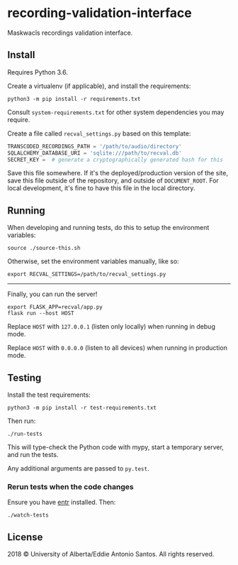 # recording-validation-interface

Maskwacîs recordings validation interface.


Install
-------

Requires Python 3.6.

Create a virtualenv (if applicable), and install the requirements:

    python3 -m pip install -r requirements.txt

Consult `system-requirements.txt` for other system dependencies you may require.

Create a file called `recval_settings.py` based on this template:

```python
TRANSCODED_RECORDINGS_PATH = '/path/to/audio/directory'
SQLALCHEMY_DATABASE_URI = 'sqlite:///path/to/recval.db'
SECRET_KEY =  # generate a cryptographically generated hash for this
```

Save this file somewhere. If it's the deployed/production version of the
site, save this file outside of the repository, and outside of
`DOCUMENT_ROOT`. For local development, it's fine to have this file in
the local directory.


Running
-------

When developing and running tests, do this to setup the environment
variables:

    source ./source-this.sh

Otherwise, set the environment variables manually, like so:

    export RECVAL_SETTINGS=/path/to/recval_settings.py

---

Finally, you can run the server!

    export FLASK_APP=recval/app.py
    flask run --host HOST

Replace `HOST` with `127.0.0.1` (listen only locally) when running in debug mode.

Replace `HOST` with `0.0.0.0` (listen to all devices) when running in
production mode.


Testing
-------

Install the test requirements:

    python3 -m pip install -r test-requirements.txt

Then run:

    ./run-tests

This will type-check the Python code with mypy, start a temporary
server, and run the tests.

Any additional arguments are passed to `py.test`.


### Rerun tests when the code changes

Ensure you have [entr](http://entrproject.org/) installed. Then:

    ./watch-tests


License
-------

2018 © University of Alberta/Eddie Antonio Santos. All rights reserved.
